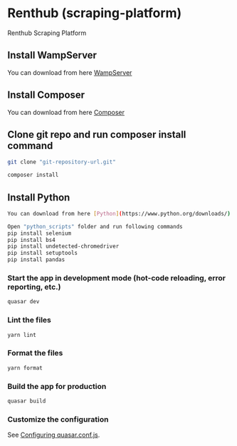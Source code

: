 # Renthub (scraping-platform)

Renthub Scraping Platform

## Install WampServer

You can download from here [WampServer](https://wampserver.aviatechno.net/)

## Install Composer
You can download from here [Composer](https://getcomposer.org/download/)

## Clone git repo and run composer install command

```bash
git clone "git-repository-url.git"
```

```bash
composer install
```

## Install Python
```bash
You can download from here [Python](https://www.python.org/downloads/)
```

```bash
Open "python_scripts" folder and run following commands
pip install selenium
pip install bs4
pip install undetected-chromedriver
pip install setuptools
pip install pandas
```

### Start the app in development mode (hot-code reloading, error reporting, etc.)

```bash
quasar dev
```

### Lint the files

```bash
yarn lint
```

### Format the files

```bash
yarn format
```

### Build the app for production

```bash
quasar build
```

### Customize the configuration

See [Configuring quasar.conf.js](https://quasar.dev/quasar-cli/quasar-conf-js).
